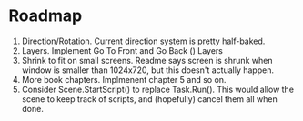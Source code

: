 # Roadmap

1. Direction/Rotation. Current direction system is pretty half-baked. 
1. Layers. Implement Go To Front and Go Back () Layers
1. Shrink to fit on small screens. Readme says screen is shrunk when window is smaller than 1024x720, but this doesn't actually happen.
1. More book chapters. Implmenent chapter 5 and so on.
1. Consider Scene.StartScript() to replace Task.Run(). This would allow the scene to keep track of scripts, and (hopefully) cancel them all when done.

